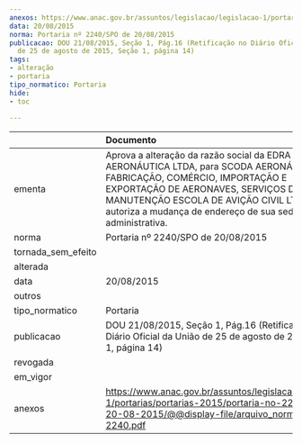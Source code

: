 ```yaml
---
anexos: https://www.anac.gov.br/assuntos/legislacao/legislacao-1/portarias/portarias-2015/portaria-no-2240-spo-de-20-08-2015/@@display-file/arquivo_norma/PA2015-2240.pdf
data: 20/08/2015
norma: Portaria nº 2240/SPO de 20/08/2015
publicacao: DOU 21/08/2015, Seção 1, Pág.16 (Retificação no Diário Oficial da União
  de 25 de agosto de 2015, Seção 1, página 14)
tags:
- alteração
- portaria
tipo_normatico: Portaria
hide: 
- toc 
 
---
```


|                    | Documento                                                                                                                                                                                                                                                          |
|:-------------------|:-------------------------------------------------------------------------------------------------------------------------------------------------------------------------------------------------------------------------------------------------------------------|
| ementa             | Aprova a alteração da razão social da EDRA AERONÁUTICA LTDA, para SCODA AERONÁUTICA, FABRICAÇÃO, COMÉRCIO, IMPORTAÇÃO E EXPORTAÇÃO DE AERONAVES, SERVIÇOS DE MANUTENÇÃO ESCOLA DE AVIÇÃO CIVIL LTDA., e autoriza a mudança de endereço de sua sede administrativa. |
| norma              | Portaria nº 2240/SPO de 20/08/2015                                                                                                                                                                                                                                 |
| tornada_sem_efeito |                                                                                                                                                                                                                                                                    |
| alterada           |                                                                                                                                                                                                                                                                    |
| data               | 20/08/2015                                                                                                                                                                                                                                                         |
| outros             |                                                                                                                                                                                                                                                                    |
| tipo_normatico     | Portaria                                                                                                                                                                                                                                                           |
| publicacao         | DOU 21/08/2015, Seção 1, Pág.16 (Retificação no Diário Oficial da União de 25 de agosto de 2015, Seção 1, página 14)                                                                                                                                               |
| revogada           |                                                                                                                                                                                                                                                                    |
| em_vigor           |                                                                                                                                                                                                                                                                    |
| anexos             | https://www.anac.gov.br/assuntos/legislacao/legislacao-1/portarias/portarias-2015/portaria-no-2240-spo-de-20-08-2015/@@display-file/arquivo_norma/PA2015-2240.pdf                                                                                                  |